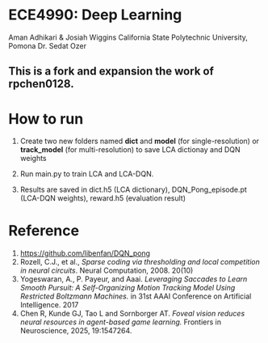 # ECE4990: Deep Learning
Aman Adhikari & Josiah Wiggins 
California State Polytechnic University, Pomona
Dr. Sedat Ozer
## This is a fork and expansion the work of rpchen0128. 



# How to run 

1. Create two new folders named __dict__ and __model__ (for single-resolution) or __track_model__ (for multi-resolution) to save LCA dictionay and DQN weights

2. Run main.py to train LCA and LCA-DQN. 

3. Results are saved in dict.h5 (LCA dictionary),  DQN_Pong_episode.pt (LCA-DQN weights), reward.h5 (evaluation result)



# Reference
1. https://github.com/libenfan/DQN_pong
2. Rozell, C.J., et al., *Sparse coding via thresholding and local competition in neural circuits*. Neural Computation, 2008. 20(10)
3. Yogeswaran, A., P. Payeur, and Aaai. *Leveraging Saccades to Learn Smooth Pursuit: A Self-Organizing Motion Tracking Model Using Restricted Boltzmann Machines.* in 31st AAAI Conference on Artificial Intelligence. 2017
4. Chen R, Kunde GJ, Tao L and Sornborger AT. *Foveal vision reduces neural resources in agent-based game learning.* Frontiers in Neuroscience, 2025, 19:1547264. 
